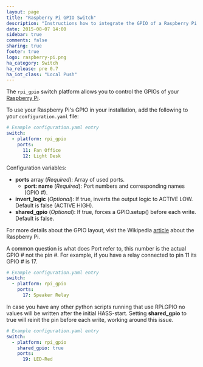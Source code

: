 ```yaml
---
layout: page
title: "Raspberry Pi GPIO Switch"
description: "Instructions how to integrate the GPIO of a Raspberry Pi into Home Assistant as a switch."
date: 2015-08-07 14:00
sidebar: true
comments: false
sharing: true
footer: true
logo: raspberry-pi.png
ha_category: Switch
ha_release: pre 0.7
ha_iot_class: "Local Push"
---
```



The `rpi_gpio` switch platform allows you to control the GPIOs of your [Raspberry Pi](https://www.raspberrypi.org/).

To use your Raspberry Pi's GPIO in your installation, add the following to your `configuration.yaml` file:

```yaml
# Example configuration.yaml entry
switch:
  - platform: rpi_gpio
    ports:
      11: Fan Office
      12: Light Desk
```

Configuration variables:

- **ports** array (*Required*): Array of used ports.
  - **port: name** (*Required*): Port numbers and corresponding names (GPIO #).
- **invert_logic** (*Optional*): If true, inverts the output logic to ACTIVE LOW. Default is false (ACTIVE HIGH).
- **shared_gpio** (*Optional*): If true, forces a GPIO.setup() before each write. Default is false.

For more details about the GPIO layout, visit the Wikipedia [article](https://en.wikipedia.org/wiki/Raspberry_Pi#GPIO_connector) about the Raspberry Pi.

A common question is what does Port refer to, this number is the actual GPIO # not the pin #.
For example, if you have a relay connected to pin 11 its GPIO # is 17.

```yaml
# Example configuration.yaml entry
switch:
  - platform: rpi_gpio
    ports:
      17: Speaker Relay
```

In case you have any other python scripts running that use RPi.GPIO no values will be written after the initial HASS-start.
Setting **shared_gpio** to true will reinit the pin before each write, working around this issue.
```yaml
# Example configuration.yaml entry
switch:
  - platform: rpi_gpio
    shared_gpio: true
    ports:
      19: LED-Red
```


